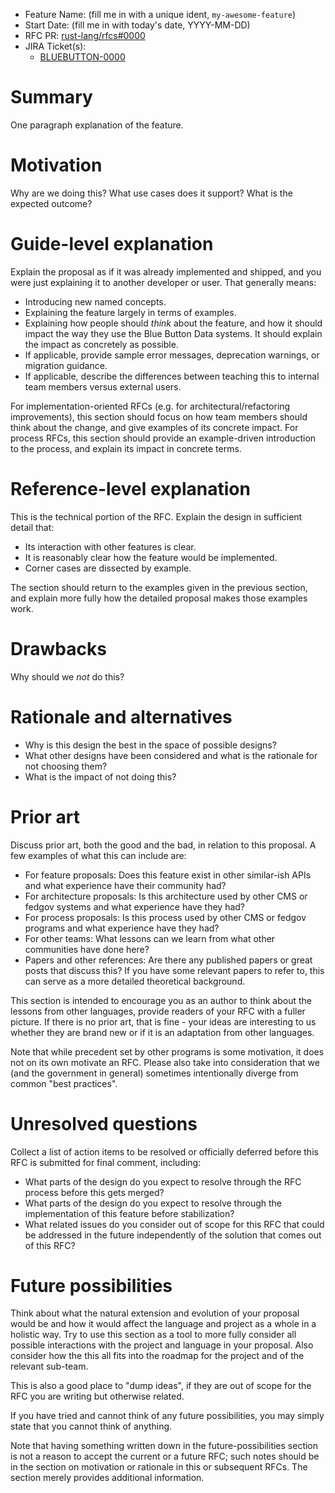 - Feature Name: (fill me in with a unique ident, `my-awesome-feature`)
- Start Date: (fill me in with today's date, YYYY-MM-DD)
- RFC PR: [rust-lang/rfcs#0000](https://github.com/rust-lang/rfcs/pull/0000)
- JIRA Ticket(s):
    - [BLUEBUTTON-0000](https://jira.cms.gov/browse/BLUEBUTTON-0000)

# Summary
[summary]: #summary

One paragraph explanation of the feature.

# Motivation
[motivation]: #motivation

Why are we doing this? What use cases does it support? What is the expected outcome?

# Guide-level explanation
[guide-level-explanation]: #guide-level-explanation

Explain the proposal as if it was already implemented and shipped, and you were just explaining it to another developer or user.
That generally means:

- Introducing new named concepts.
- Explaining the feature largely in terms of examples.
- Explaining how people should *think* about the feature, and how it should impact the way they use the Blue Button Data systems.
  It should explain the impact as concretely as possible.
- If applicable, provide sample error messages, deprecation warnings, or migration guidance.
- If applicable, describe the differences between teaching this to internal team members versus external users.

For implementation-oriented RFCs (e.g. for architectural/refactoring improvements), this section should focus on how team members should think about the change, and give examples of its concrete impact.
For process RFCs, this section should provide an example-driven introduction to the process, and explain its impact in concrete terms.

# Reference-level explanation
[reference-level-explanation]: #reference-level-explanation

This is the technical portion of the RFC. Explain the design in sufficient detail that:

- Its interaction with other features is clear.
- It is reasonably clear how the feature would be implemented.
- Corner cases are dissected by example.

The section should return to the examples given in the previous section, and explain more fully how the detailed proposal makes those examples work.

# Drawbacks
[drawbacks]: #drawbacks

Why should we *not* do this?

# Rationale and alternatives
[rationale-and-alternatives]: #rationale-and-alternatives

- Why is this design the best in the space of possible designs?
- What other designs have been considered and what is the rationale for not choosing them?
- What is the impact of not doing this?

# Prior art
[prior-art]: #prior-art

Discuss prior art, both the good and the bad, in relation to this proposal.
A few examples of what this can include are:

- For feature proposals:
  Does this feature exist in other similar-ish APIs and what experience have their community had?
- For architecture proposals:
  Is this architecture used by other CMS or fedgov systems and what experience have they had?
- For process proposals:
  Is this process used by other CMS or fedgov programs and what experience have they had?
- For other teams:
  What lessons can we learn from what other communities have done here?
- Papers and other references:
  Are there any published papers or great posts that discuss this?
  If you have some relevant papers to refer to, this can serve as a more detailed theoretical background.

This section is intended to encourage you as an author to think about the lessons from other languages, provide readers of your RFC with a fuller picture.
If there is no prior art, that is fine - your ideas are interesting to us whether they are brand new or if it is an adaptation from other languages.

Note that while precedent set by other programs is some motivation, it does not on its own motivate an RFC.
Please also take into consideration that we (and the government in general) sometimes intentionally diverge from common "best practices".

# Unresolved questions
[unresolved-questions]: #unresolved-questions

Collect a list of action items to be resolved or officially deferred before this RFC is submitted for final comment, including:

- What parts of the design do you expect to resolve through the RFC process before this gets merged?
- What parts of the design do you expect to resolve through the implementation of this feature before stabilization?
- What related issues do you consider out of scope for this RFC that could be addressed in the future independently of the solution that comes out of this RFC?

# Future possibilities
[future-possibilities]: #future-possibilities

Think about what the natural extension and evolution of your proposal would be and how it would affect the language and project as a whole in a holistic way.
Try to use this section as a tool to more fully consider all possible interactions with the project and language in your proposal.
Also consider how the this all fits into the roadmap for the project and of the relevant sub-team.

This is also a good place to "dump ideas", if they are out of scope for the RFC you are writing but otherwise related.

If you have tried and cannot think of any future possibilities, you may simply state that you cannot think of anything.

Note that having something written down in the future-possibilities section is not a reason to accept the current or a future RFC; such notes should be in the section on motivation or rationale in this or subsequent RFCs.
The section merely provides additional information.
